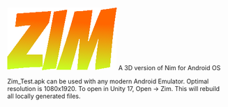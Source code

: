 ![Zim logo](https://github.com/frazentropy/Zim/blob/master/zim.png)
A 3D version of Nim for Android OS

Zim_Test.apk can be used with any modern Android Emulator. Optimal resolution is 1080x1920.
To open in Unity 17, Open -> Zim. This will rebuild all locally generated files.
